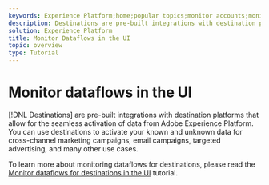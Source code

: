 ```yaml
---
keywords: Experience Platform;home;popular topics;monitor accounts;monitor dataflows;dataflows; destinations
description: Destinations are pre-built integrations with destination platforms that allow for the seamless activation of data from Adobe Experience Platform. You can use destinations to activate your known and unknown data for cross-channel marketing campaigns, email campaigns, targeted advertising, and many other use cases.
solution: Experience Platform
title: Monitor Dataflows in the UI
topic: overview
type: Tutorial
---
```


# Monitor dataflows in the UI

[!DNL Destinations] are pre-built integrations with destination platforms that allow for the seamless activation of data from Adobe Experience Platform. You can use destinations to activate your known and unknown data for cross-channel marketing campaigns, email campaigns, targeted advertising, and many other use cases.

To learn more about monitoring dataflows for destinations, please read the [Monitor dataflows for destinations in the UI](../../../dataflows/ui/monitor-destinations.md) tutorial.

